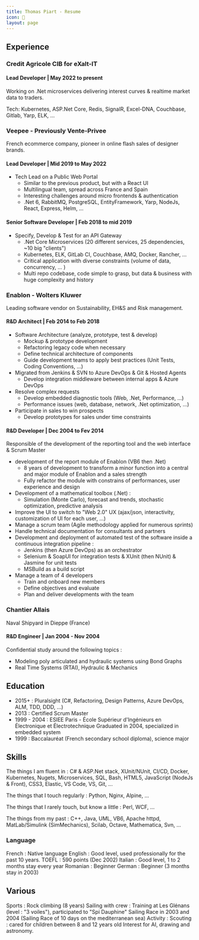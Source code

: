 ```yaml
---
title: Thomas Piart - Resume
icon: 📜
layout: page
---
```


## Experience

### Credit Agricole CIB for eXalt-IT

#### Lead Developer | May 2022 to present

Working on .Net microservices delivering interest curves & realtime market data to traders.

Tech: Kubernetes, ASP.Net Core, Redis, SignalR, Excel-DNA, Couchbase, Gitlab, Yarp, ELK, ...

### Veepee - Previously Vente-Privee

French ecommerce company, pioneer in online flash sales of designer brands.

#### Lead Developer | Mid 2019 to May 2022

- Tech Lead on a Public Web Portal
  - Similar to the previous product, but with a React UI
  - Multilingual team, spread across France and Spain
  - Interesting challenges around micro frontends & authentication
  - .Net 6, RabbitMQ, PostgreSQL, EntityFramework, Yarp, NodeJs, React, Express, Helm, ...

#### Senior Software Developer | Feb 2018 to mid 2019

- Specify, Develop & Test for an API Gateway
  - .Net Core Microservices (20 different services, 25 dependencies, ~10 big "clients")
  - Kubernetes, ELK, GitLab CI, Couchbase, AMQ, Docker, Rancher, ...
  - Critical application with diverse constraints (volume of data, concurrency, ... )
  - Multi repo codebase, code simple to grasp, but data & business with huge complexity and history

### Enablon - Wolters Kluwer

Leading software vendor on Sustainability, EH&S and Risk management.

#### R&D Architect | Feb 2014 to Feb 2018

- Software Architecture (analyze, prototype, test & develop)
  - Mockup & prototype development
  - Refactoring legacy code when necessary
  - Define technical architecture of components
  - Guide development teams to apply best practices (Unit Tests, Coding Conventions, ...)
- Migrated from Jenkins & SVN to Azure DevOps & Git & Hosted Agents
  - Develop integration middleware between internal apps & Azure DevOps
- Resolve complex requests
  - Develop embedded diagnostic tools (Web, .Net, Performance, ...)
  - Performance issues (web, database, network, .Net optimization, ...)
- Participate in sales to win prospects
  - Develop prototypes for sales under time constraints

#### R&D Developer | Dec 2004 to Fev 2014

Responsible of the development of the reporting tool and the web interface & Scrum Master

- development of the report module of Enablon (VB6 then .Net)
  - 8 years of development to transform a minor function into a central and major module of Enablon and a sales strength
  - Fully refactor the module with constrains of performances, user experience and design
- Development of a mathematical toolbox (.Net) :
  - Simulation (Monte Carlo), forecast and trends, stochastic optimization, predictive analysis
- Improve the UI to switch to "Web 2.0" UX (ajax/json, interactivity, customization of UI for each user, ...)
- Manage a scrum team (Agile methodology applied for numerous sprints)
- Handle technical documentation for consultants and partners
- Development and deployment of automated test of the software inside a continuous integration pipeline :
  - Jenkins (then Azure DevOps) as an orchestrator
  - Selenium & SoapUI for integration tests & XUnit (then NUnit) & Jasmine for unit tests
  - MSBuild as a build script
- Manage a team of 4 developers
  - Train and onboard new members
  - Define objectives and evaluate
  - Plan and deliver developments with the team

### Chantier Allais

Naval Shipyard in Dieppe (France)

#### R&D Engineer | Jan 2004 - Nov 2004

Confidential study around the following topics :

- Modeling poly articulated and hydraulic systems using Bond Graphs
- Real Time Systems (RTAI), Hydraulic & Mechanics

## Education

- 2015+ : Pluralsight (C#, Refactoring, Design Patterns, Azure DevOps, ALM, TDD, DDD, ...)
- 2013 : Certified Scrum Master
- 1999 - 2004 : ESIEE Paris - École Supérieur d'Ingénieurs en Électronique et Électrotechnique
  Graduated in 2004, specialized in embedded system
- 1999 : Baccalauréat (French secondary school diploma), science major

## Skills

The things I am fluent in : C# & ASP.Net stack, XUnit/NUnit, CI/CD, Docker, Kubernetes, Nugets, Microservices, SQL, Bash, HTML5, JavaScript (NodeJs & Front), CSS3, Elastic, VS Code, VS, Git, ...

The things that I touch regularly : Python, Nginx, Alpine, ...

The things that I rarely touch, but know a little : Perl, WCF, ...

The things from my past : C++, Java, UML, VB6, Apache httpd, MatLab/Simulink (SimMechanics), Scilab, Octave, Mathematica, Svn, ...

### Language

French : Native language
English : Good level, used professionally for the past 10 years. TOEFL : 590 points (Dec 2002)
Italian : Good level, 1 to 2 months stay every year
Romanian : Beginner
German : Beginner (3 months stay in 2003)

## Various

Sports : Rock climbing (8 years)
Sailing with crew : Training at Les Glénans (level : "3 voiles"), participated to "Spi Dauphine" Sailing Race in 2003 and 2004 (Sailing Race of 10 days on the mediterranean sea)
Activity : Scouting : cared for children between 8 and 12 years old
Interest for AI, drawing and astronomy.
